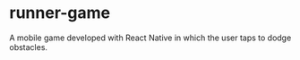 # runner-game
A mobile game developed with React Native in which the user taps to dodge obstacles. 
